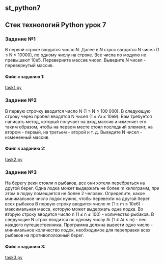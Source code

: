 ## st_python7
## Стек технологий Python урок 7

### Задание №1
В первой строке вводится число N. Далее в N строк вводится N чисел (1 ≤ N ≤ 10000), по одному числу на строке.
Все числа по модулю не превышают 10e5. Переверните массив чисел. Выведите N чисел - перевернутый массив.
####  Файл к заданию 1: 
[task1.py](https://github.com/s-getmanov/st_python8/blob/main/task1.py)

### Задание №2
В первую строчку вводится число N (1 ≤ N ≤ 100 000). В следующую строку через пробел вводятся N чисел (1 ≤ Ai ≤ 10e9). 
Вам требуется написать метод, который получает на вход массив и изменяет его таким образом, чтобы на первом месте стоял последний элемент, 
на втором - первый, на третьем - второй и т. д. Выведите N чисел - измененный массив.
####  Файл к заданию 2: 
[task2.py](https://github.com/s-getmanov/st_python8/blob/main/task2.py)

### Задание №3
На берегу реки стояли n рыбаков, все они хотели перебраться на другой берег. 
Одна лодка может выдержать не более m килограмм, при этом в лодку помещается не более 2 человек. 
Определите, какое минимальное число лодок нужно, чтобы перевезти на другой берег всех рыбаков 
В первую строку вводится число m (1 ≤ m ≤ 10e6) - максимальная масса, которую может выдержать одна лодка. Во вторую строку вводится число n (1 ≤ n ≤ 100) - количество рыбаков. 
В следующие N строк вводится по одному числу Ai (1 ≤ Ai ≤ m) - вес каждого путешественника. Программа должна вывести одно число - минимальное количество лодок,
необходимое для переправки всех рыбаков на противоположный берег.
####  Файл к заданию 3: 
[task3.py](https://github.com/s-getmanov/st_python8/blob/main/task3.py)



